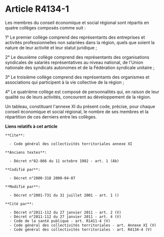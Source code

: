 # Article R4134-1

Les membres du conseil économique et social régional sont répartis en quatre collèges composés comme suit :

1° Le premier collège comprend des représentants des entreprises et activités professionnelles non salariées dans la région,
quels que soient la nature de leur activité et leur statut juridique ;

2° Le deuxième collège comprend des représentants des organisations syndicales de salariés représentatives au niveau
national, de l'Union nationale des syndicats autonomes et de la Fédération syndicale unitaire ;

3° Le troisième collège comprend des représentants des organismes et associations qui participent à la vie collective de la
région ;

4° Le quatrième collège est composé de personnalités qui, en raison de leur qualité ou de leurs activités, concourent au
développement de la région.

Un tableau, constituant l'annexe XI du présent code, précise, pour chaque conseil économique et social régional, le nombre de
ses membres et la répartition de ces derniers entre les collèges.

**Liens relatifs à cet article**

	**Cite**:

	  - Code général des collectivités territoriales annexe XI

	**Anciens textes**:

	  - Décret n°82-866 du 11 octobre 1982 - art. 1 (Ab)

	**Codifié par**:

	  - Décret n°2000-318 2000-04-07

	**Modifié par**:

	  - Décret n°2001-731 du 31 juillet 2001 - art. 1 ()

	**Cité par**:

	  - Décret n°2011-112 du 27 janvier 2011 - art. 2 (V)
	  - Décret n°2011-112 du 27 janvier 2011 - art. 4 (V)
	  - Code de la santé publique - art. R1411-4 (V)
	  - Code général des collectivités territoriales - art. Annexe XI (V)
	  - Code général des collectivités territoriales - art. R4134-4 (V)
